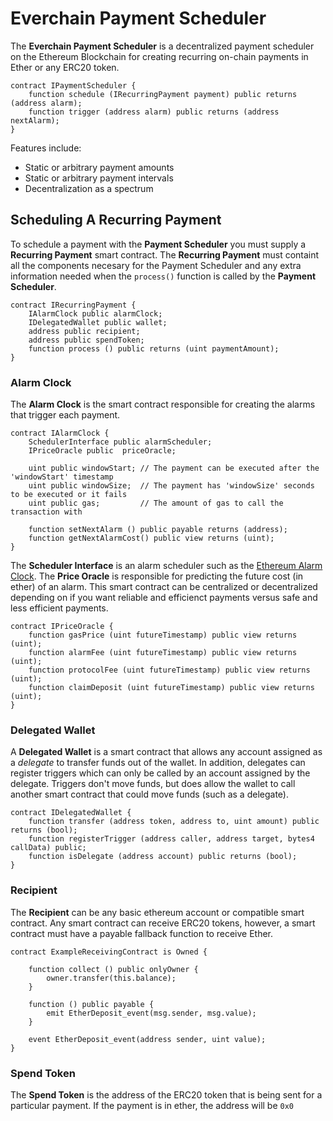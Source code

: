 # Everchain Payment Scheduler

The **Everchain Payment Scheduler** is a decentralized payment scheduler on the Ethereum Blockchain for creating recurring on-chain payments in Ether or any ERC20 token.

```
contract IPaymentScheduler {
    function schedule (IRecurringPayment payment) public returns (address alarm);
    function trigger (address alarm) public returns (address nextAlarm);
}
```

Features include:

- Static or arbitrary payment amounts
- Static or arbitrary payment intervals
- Decentralization as a spectrum


## Scheduling A Recurring Payment

To schedule a payment with the **Payment Scheduler** you must supply a **Recurring Payment** smart contract. The **Recurring Payment** must containt all the components necesary for the Payment Scheduler and any extra information needed when the `process()` function is called by the **Payment Scheduler**.

```
contract IRecurringPayment {
    IAlarmClock public alarmClock;
    IDelegatedWallet public wallet;
    address public recipient;
    address public spendToken;
    function process () public returns (uint paymentAmount);
}
```

### Alarm Clock

The **Alarm Clock** is the smart contract responsible for creating the alarms that trigger each payment.

```
contract IAlarmClock {
    SchedulerInterface public alarmScheduler;
    IPriceOracle public  priceOracle;
        
    uint public windowStart; // The payment can be executed after the 'windowStart' timestamp
    uint public windowSize;  // The payment has 'windowSize' seconds to be executed or it fails
    uint public gas;         // The amount of gas to call the transaction with
    
    function setNextAlarm () public payable returns (address);
    function getNextAlarmCost() public view returns (uint);
}
```

The **Scheduler Interface** is an alarm scheduler such as the [Ethereum Alarm Clock](https://ethereum-alarm-clock.readthedocs.io/en/latest/). The **Price Oracle** is responsible for predicting the future cost (in ether) of an alarm. This smart contract can be centralized or decentralized depending on if you want reliable and efficienct payments versus safe and less efficient payments.

```
contract IPriceOracle {
    function gasPrice (uint futureTimestamp) public view returns (uint);
    function alarmFee (uint futureTimestamp) public view returns (uint);
    function protocolFee (uint futureTimestamp) public view returns (uint);
    function claimDeposit (uint futureTimestamp) public view returns (uint);
}
```

### Delegated Wallet

A **Delegated Wallet** is a smart contract that allows any account assigned as a *delegate* to transfer funds out of the wallet. In addition, delegates can register triggers which can only be called by an account assigned by the delegate. Triggers don't move funds, but does allow the wallet to call another smart contract that could move funds (such as a delegate).

```
contract IDelegatedWallet {
    function transfer (address token, address to, uint amount) public returns (bool);
    function registerTrigger (address caller, address target, bytes4 callData) public;
    function isDelegate (address account) public returns (bool);
}
```

### Recipient

The **Recipient** can be any basic ethereum account or compatible smart contract. Any smart contract can receive ERC20 tokens, however, a smart contract must have a payable fallback function to receive Ether.

```
contract ExampleReceivingContract is Owned {
    
    function collect () public onlyOwner {
        owner.transfer(this.balance);
    }
    
    function () public payable {
        emit EtherDeposit_event(msg.sender, msg.value);
    }
    
    event EtherDeposit_event(address sender, uint value);
}
```

### Spend Token

The **Spend Token** is the address of the ERC20 token that is being sent for a particular payment. If the payment is in ether, the address will be `0x0`

